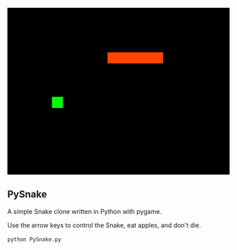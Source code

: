 ![PySnake screenshot](https://raw.githubusercontent.com/mikhail-alekseev/PySnake/master/screenshot.png)
## PySnake
A simple Snake clone written in Python with pygame.

Use the arrow keys to control the Snake, eat apples, and don't die.

`python PySnake.py`
